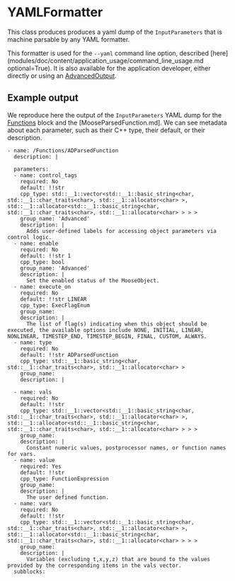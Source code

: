 # YAMLFormatter

This class produces produces a yaml dump of the `InputParameters` that is machine parsable by
any YAML formatter.

This formatter is used for the `--yaml` command line option, described
[here](modules/doc/content/application_usage/command_line_usage.md optional=True). It is also available for the
application developer, either directly or using an [AdvancedOutput](syntax/Outputs/index.md#advanced-output).

## Example output

We reproduce here the output of the `InputParameters` YAML dump for the [Functions](syntax/Functions/index.md)
block and the [MooseParsedFunction.md]. We can see metadata about each parameter, such as their
C++ type, their default, or their description.

```
- name: /Functions/ADParsedFunction
  description: |

  parameters:
  - name: control_tags
    required: No
    default: !!str
    cpp_type: std::__1::vector<std::__1::basic_string<char, std::__1::char_traits<char>, std::__1::allocator<char> >, std::__1::allocator<std::__1::basic_string<char, std::__1::char_traits<char>, std::__1::allocator<char> > > >
    group_name: 'Advanced'
    description: |
      Adds user-defined labels for accessing object parameters via control logic.
  - name: enable
    required: No
    default: !!str 1
    cpp_type: bool
    group_name: 'Advanced'
    description: |
      Set the enabled status of the MooseObject.
  - name: execute_on
    required: No
    default: !!str LINEAR
    cpp_type: ExecFlagEnum
    group_name:
    description: |
      The list of flag(s) indicating when this object should be executed, the available options include NONE, INITIAL, LINEAR, NONLINEAR, TIMESTEP_END, TIMESTEP_BEGIN, FINAL, CUSTOM, ALWAYS.
  - name: type
    required: No
    default: !!str ADParsedFunction
    cpp_type: std::__1::basic_string<char, std::__1::char_traits<char>, std::__1::allocator<char> >
    group_name:
    description: |

  - name: vals
    required: No
    default: !!str
    cpp_type: std::__1::vector<std::__1::basic_string<char, std::__1::char_traits<char>, std::__1::allocator<char> >, std::__1::allocator<std::__1::basic_string<char, std::__1::char_traits<char>, std::__1::allocator<char> > > >
    group_name:
    description: |
      Constant numeric values, postprocessor names, or function names for vars.
  - name: value
    required: Yes
    default: !!str
    cpp_type: FunctionExpression
    group_name:
    description: |
      The user defined function.
  - name: vars
    required: No
    default: !!str
    cpp_type: std::__1::vector<std::__1::basic_string<char, std::__1::char_traits<char>, std::__1::allocator<char> >, std::__1::allocator<std::__1::basic_string<char, std::__1::char_traits<char>, std::__1::allocator<char> > > >
    group_name:
    description: |
      Variables (excluding t,x,y,z) that are bound to the values provided by the corresponding items in the vals vector.
  subblocks:

```
